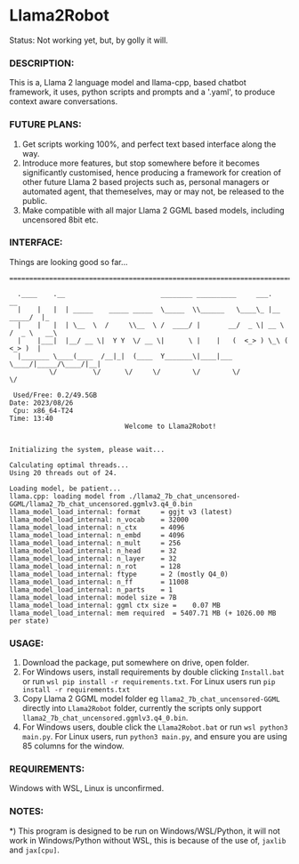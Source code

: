 # Llama2Robot
Status: Not working yet, but, by golly it will.

### DESCRIPTION:
This is a, Llama 2 language model and llama-cpp, based chatbot framework, it uses, python scripts and prompts and a '.yaml', to produce context aware conversations.

### FUTURE PLANS:
1) Get scripts working 100%, and perfect text based interface along the way.
2) Introduce more features, but stop somewhere before it becomes significantly customised, hence producing a framework for creation of other future Llama 2 based projects such as, personal managers or automated agent, that themeselves, may or may not, be released to the public. 
3) Make compatible with all major Llama 2 GGML based models, including uncensored 8bit etc.

### INTERFACE:
Things are looking good so far...
```
=====================================================================================

  .____    .__                        ________ __________     ___.           __
  |    |   |  | _____    _____ _____  \_____  \\______   \____\_ |__   _____/  |_
  |    |   |  | \__  \  /     \\__  \ /  ____/ |       __/  _ \| __ \ /  _ \   __\
  |    |___|  |__/ __ \|  Y Y  \/ __ \|      \ |    |   (  <_> ) \_\ (  <_> )  |
  |_______ \____(____  /__|_|  (____  Y_______\|____|___ \____/|_____/\____/|__|
          \/         \/      \/     \/        \/        \/           \/

 Used/Free: 0.2/49.5GB                                              Date: 2023/08/26
 Cpu: x86_64-T24                                                         Time: 13:40
                             Welcome to Llama2Robot!


Initializing the system, please wait...

Calculating optimal threads...
Using 20 threads out of 24.

Loading model, be patient...
llama.cpp: loading model from ./llama2_7b_chat_uncensored-GGML/llama2_7b_chat_uncensored.ggmlv3.q4_0.bin
llama_model_load_internal: format     = ggjt v3 (latest)
llama_model_load_internal: n_vocab    = 32000
llama_model_load_internal: n_ctx      = 4096
llama_model_load_internal: n_embd     = 4096
llama_model_load_internal: n_mult     = 256
llama_model_load_internal: n_head     = 32
llama_model_load_internal: n_layer    = 32
llama_model_load_internal: n_rot      = 128
llama_model_load_internal: ftype      = 2 (mostly Q4_0)
llama_model_load_internal: n_ff       = 11008
llama_model_load_internal: n_parts    = 1
llama_model_load_internal: model size = 7B
llama_model_load_internal: ggml ctx size =    0.07 MB
llama_model_load_internal: mem required  = 5407.71 MB (+ 1026.00 MB per state)
```

### USAGE:
1) Download the package, put somewhere on drive, open folder.
2) For Windows users, install requirements by double clicking `Install.bat` or run `wsl pip install -r requirements.txt`. For Linux users run `pip install -r requirements.txt`
3) Copy Llama 2 GGML model folder eg `llama2_7b_chat_uncensored-GGML` directly into `Llama2Robot` folder, currently the scripts only support `llama2_7b_chat_uncensored.ggmlv3.q4_0.bin`.
4) For Windows users, double click the `Llama2Robot.bat` or run `wsl python3 main.py`. For Linux users, run `python3 main.py`, and ensure you are using 85 columns for the window.

### REQUIREMENTS:
Windows with WSL, Linux is unconfirmed. 

### NOTES:
*) This program is designed to be run on Windows/WSL/Python, it will not work in Windows/Python without WSL, this is because of the use of, `jaxlib` and `jax[cpu]`. 
